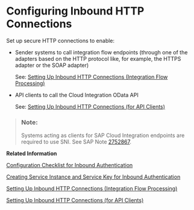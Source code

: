 <!-- loiof568400936134e33b33534b36a506e2d -->

# Configuring Inbound HTTP Connections

Set up secure HTTP connections to enable:

-   Sender systems to call integration flow endpoints \(through one of the adapters based on the HTTP protocol like, for example, the HTTPS adapter or the SOAP adapter\)

    See: [Setting Up Inbound HTTP Connections \(Integration Flow Processing\)](setting-up-inbound-http-connections-integration-flow-processing-0f92842.md)

-   API clients to call the Cloud Integration OData API

    See: [Setting Up Inbound HTTP Connections \(for API Clients\)](setting-up-inbound-http-connections-for-api-clients-8db3d51.md)


> ### Note:  
> Systems acting as clients for SAP Cloud Integration endpoints are required to use SNI. See SAP Note [2752867](https://launchpad.support.sap.com/#/notes/2752867).

**Related Information**  


[Configuration Checklist for Inbound Authentication](configuration-checklist-for-inbound-authentication-4a428fd.md "")

[Creating Service Instance and Service Key for Inbound Authentication](creating-service-instance-and-service-key-for-inbound-authentication-19af5e2.md "With a service instance, you define how to access a certain SAP BTP service. In the context of SAP Integration Suite , a service instance is the definition of an OAuth client.")

[Setting Up Inbound HTTP Connections \(Integration Flow Processing\)](setting-up-inbound-http-connections-integration-flow-processing-0f92842.md "Enable a sender system to send messages to Cloud Integration over the HTTP protocol.")

[Setting Up Inbound HTTP Connections \(for API Clients\)](setting-up-inbound-http-connections-for-api-clients-8db3d51.md "An application programming interface (API) allows you to access Cloud Integration data, for example, monitoring data.")

